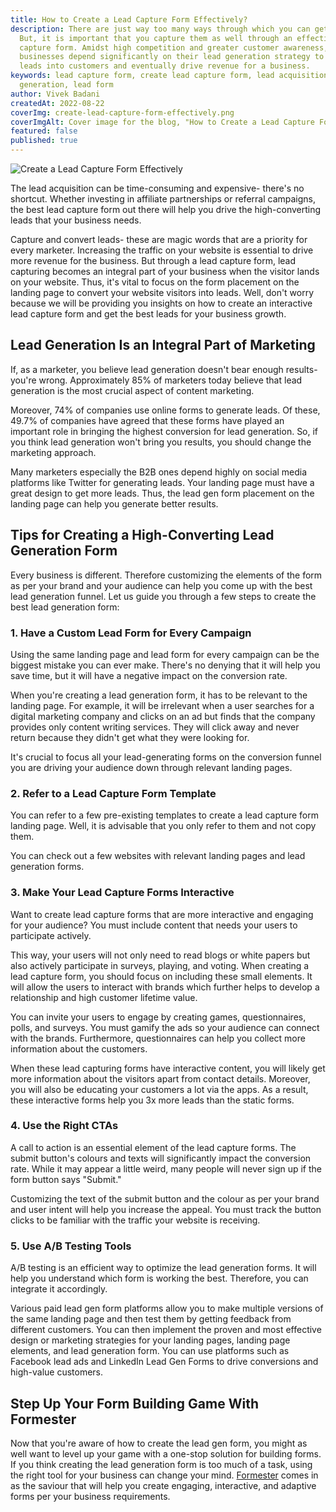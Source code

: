 ```yaml
---
title: How to Create a Lead Capture Form Effectively?
description: There are just way too many ways through which you can get leads.
  But, it is important that you capture them as well through an effective lead
  capture form. Amidst high competition and greater customer awareness,
  businesses depend significantly on their lead generation strategy to turn
  leads into customers and eventually drive revenue for a business.
keywords: lead capture form, create lead capture form, lead acquisition, lead
  generation, lead form
author: Vivek Badani
createdAt: 2022-08-22
coverImg: create-lead-capture-form-effectively.png
coverImgAlt: Cover image for the blog, "How to Create a Lead Capture Form Effectively?"
featured: false
published: true
---
```


![Create a Lead Capture Form Effectively](/blog/cover-images/create-lead-capture-form-effectively.png 'How to Create a Lead Capture Form Effectively?')

The lead acquisition can be time-consuming and expensive- there's no shortcut. Whether investing in affiliate partnerships or referral campaigns, the best lead capture form out there will help you drive the high-converting leads that your business needs. 

Capture and convert leads- these are magic words that are a priority for every marketer. Increasing the traffic on your website is essential to drive more revenue for the business. But through a lead capture form, lead capturing becomes an integral part of your business when the visitor lands on your website. Thus, it's vital to focus on the form placement on the landing page to convert your website visitors into leads. Well, don't worry because we will be providing you insights on how to create an interactive lead capture form and get the best leads for your business growth. 

## Lead Generation Is an Integral Part of Marketing  

If, as a marketer, you believe lead generation doesn't bear enough results- you're wrong. Approximately 85% of marketers today believe that lead generation is the most crucial aspect of content marketing. 

Moreover, 74% of companies use online forms to generate leads. Of these, 49.7% of companies have agreed that these forms have played an important role in bringing the highest conversion for lead generation. So, if you think lead generation won't bring you results, you should change the marketing approach. 

Many marketers especially the B2B ones depend highly on social media platforms like Twitter for generating leads. Your landing page must have a great design to get more leads. Thus, the lead gen form placement on the landing page can help you generate better results. 

## Tips for Creating a High-Converting Lead Generation Form 

Every business is different. Therefore customizing the elements of the form as per your brand and your audience can help you come up with the best lead generation funnel. Let us guide you through a few steps to create the best lead generation form:

### 1. Have a Custom Lead Form for Every Campaign

Using the same landing page and lead form for every campaign can be the biggest mistake you can ever make. There's no denying that it will help you save time, but it will have a negative impact on the conversion rate. 

When you're creating a lead generation form, it has to be relevant to the landing page. For example, it will be irrelevant when a user searches for a digital marketing company and clicks on an ad but finds that the company provides only content writing services. They will click away and never return because they didn't get what they were looking for.

It's crucial to focus all your lead-generating forms on the conversion funnel you are driving your audience down through relevant landing pages. 

### 2. Refer to a Lead Capture Form Template

You can refer to a few pre-existing templates to create a lead capture form landing page. Well, it is advisable that you only refer to them and not copy them. 

You can check out a few websites with relevant landing pages and lead generation forms.

### 3. Make Your Lead Capture Forms Interactive

Want to create lead capture forms that are more interactive and engaging for your audience? You must include content that needs your users to participate actively. 

This way, your users will not only need to read blogs or white papers but also actively participate in surveys, playing, and voting. When creating a lead capture form, you should focus on including these small elements. It will allow the users to interact with brands which further helps to develop a relationship and high customer lifetime value. 

You can invite your users to engage by creating games, questionnaires, polls, and surveys. You must gamify the ads so your audience can connect with the brands. Furthermore, questionnaires can help you collect more information about the customers. 

When these lead capturing forms have interactive content, you will likely get more information about the visitors apart from contact details. Moreover, you will also be educating your customers a lot via the apps. As a result, these interactive forms help you 3x more leads than the static forms. 

### 4. Use the Right CTAs

A call to action is an essential element of the lead capture forms. The submit button's colours and texts will significantly impact the conversion rate. While it may appear a little weird, many people will never sign up if the form button says "Submit." 

Customizing the text of the submit button and the colour as per your brand and user intent will help you increase the appeal. You must track the button clicks to be familiar with the traffic your website is receiving. 

### 5. Use A/B Testing Tools

A/B testing is an efficient way to optimize the lead generation forms. It will help you understand which form is working the best. Therefore, you can integrate it accordingly. 

Various paid lead gen form platforms allow you to make multiple versions of the same landing page and then test them by getting feedback from different customers. You can then implement the proven and most effective design or marketing strategies for your landing pages, landing page elements, and lead generation form. You can use platforms such as Facebook lead ads and LinkedIn Lead Gen Forms to drive conversions and high-value customers. 

## Step Up Your Form Building Game With Formester

Now that you're aware of how to create the lead gen form, you might as well want to level up your game with a one-stop solution for building forms. If you think creating the lead generation form is too much of a task, using the right tool for your business can change your mind. [Formester](https://formester.com/) comes in as the saviour that will help you create engaging, interactive, and adaptive forms per your business requirements.  